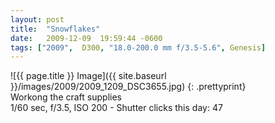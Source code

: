 ```yaml
---
layout: post
title:  "Snowflakes"
date:   2009-12-09  19:59:44 -0600
tags: ["2009",  D300, "18.0-200.0 mm f/3.5-5.6", Genesis]
---
```

![{{ page.title }} Image]({{ site.baseurl }}/images/2009/2009_1209_DSC3655.jpg)
{: .prettyprint}  
Workong the craft supplies  
1/60 sec, f/3.5, ISO 200 - Shutter clicks this day: 47
